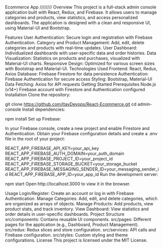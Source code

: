 Ecommerce App
////////
Overview
This project is a full-stack admin console application built with React, Redux, and Firebase. It allows users to manage categories and products, view statistics, and access personalized dashboards. The application is designed with a clean and responsive UI, using Material-UI and Bootstrap.

Features
User Authentication: Secure login and registration with Firebase Authentication.
Category and Product Management: Add, edit, delete categories and products with real-time updates.
User Dashboard: Individualized dashboards with user-specific data and order histories.
Data Visualization: Statistics on products and purchases, visualized with Material-UI charts.
Responsive Design: Optimized for various screen sizes with Bootstrap and Material-UI.
Technologies Used
Frontend: React, Redux, Axios
Database: Firebase Firestore for data persistence
Authentication: Firebase Authentication for secure access
Styling: Bootstrap, Material-UI
Data Fetching: Axios for API requests
Getting Started
Prerequisites
Node.js (v14+)
Firebase account with Firestore and Authentication configured
Installation
Clone the repository:


git clone https://github.com/ItayDevops/React-Ecommerce.git
cd admin-console
Install dependencies:


npm install
Set up Firebase:

In your Firebase console, create a new project and enable Firestore and Authentication.
Obtain your Firebase configuration details and create a .env file in the root of your project:


REACT_APP_FIREBASE_API_KEY=your_api_key
REACT_APP_FIREBASE_AUTH_DOMAIN=your_auth_domain
REACT_APP_FIREBASE_PROJECT_ID=your_project_id
REACT_APP_FIREBASE_STORAGE_BUCKET=your_storage_bucket
REACT_APP_FIREBASE_MESSAGING_SENDER_ID=your_messaging_sender_id
REACT_APP_FIREBASE_APP_ID=your_app_id
Run the development server:


npm start
Open http://localhost:3000 to view it in the browser.

Usage
Login/Register: Create an account or log in with Firebase Authentication.
Manage Categories: Add, edit, and delete categories, which are organized as arrays of objects.
Manage Products: Add products, view product stats, and track inventory.
View Dashboard: View statistics and order details in user-specific dashboards.
Project Structure
src/components: Contains reusable UI components.
src/pages: Different pages for the application (e.g., Dashboard, Product Management).
src/redux: Redux slices and store configuration.
src/services: API calls and Firebase configuration.
src/styles: Custom styling and theme configurations.
License
This project is licensed under the MIT License.

